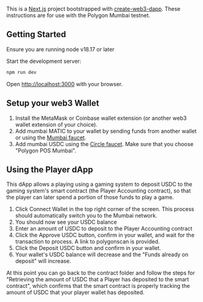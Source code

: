This is a [Next.js](https://nextjs.org/) project bootstrapped with [create-web3-dapp](https://www.alchemy.com/create-web3-dapp).  These instructions are for use with the Polygon Mumbai testnet.

## Getting Started
Ensure you are running node v18.17 or later

Start the development server:

```bash
npm run dev
```

Open [http://localhost:3000](http://localhost:3000) with your browser.


## Setup your web3 Wallet
1) Install the MetaMask or Coinbase wallet extension (or another web3 wallet extension of your choice).
2) Add mumbai MATIC to your wallet by sending funds from another wallet or using the [Mumbai faucet](https://mumbaifaucet.com/).
3) Add mumbai USDC using the [Circle faucet](https://faucet.circle.com/).  Make sure that you choose "Polygon POS Mumbai".

## Using the Player dApp
This dApp allows a playing using a gaming system to deposit USDC to the gaming system's smart contract (the Player Accounting contract), so that the player can later spend a portion of those funds to play a game.

1) Click Connect Wallet in the top right corner of the screen.  This process should automatically switch you to the Mumbai network.
2) You should now see your USDC balance
3) Enter an amount of USDC to deposit to the Player Accounting contract
4) Click the Approve USDC button, confirm in your wallet, and wait for the transaction to process.  A link to polygonscan is provided.
5) Click the Deposit USDC button and confirm in your wallet.
6) Your wallet's USDC balance will decrease and the "Funds already on deposit" will increase.

At this point you can go back to the contract folder and follow the steps for "Retrieving the amount of USDC that a Player has deposited to the smart contract", which confirms that the smart contract is properly tracking the amount of USDC that your player wallet has deposited.
